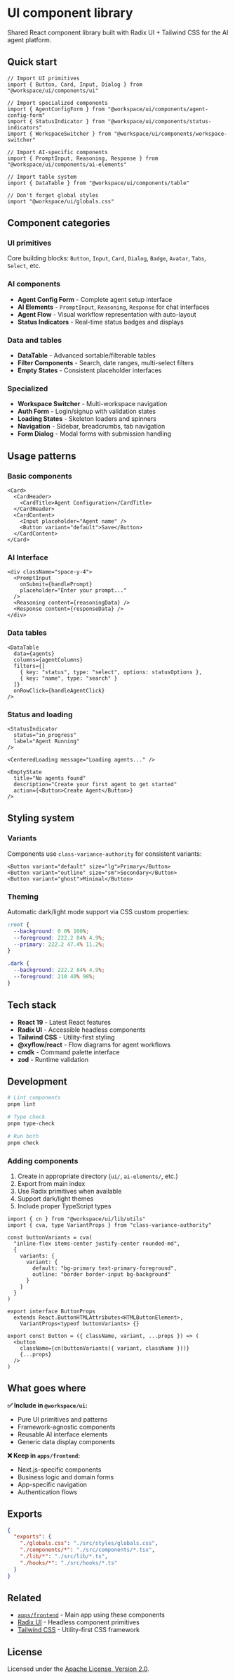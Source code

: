 # UI component library

Shared React component library built with Radix UI + Tailwind CSS for the AI agent platform.

## Quick start

```tsx
// Import UI primitives
import { Button, Card, Input, Dialog } from "@workspace/ui/components/ui"

// Import specialized components
import { AgentConfigForm } from "@workspace/ui/components/agent-config-form"
import { StatusIndicator } from "@workspace/ui/components/status-indicators"
import { WorkspaceSwitcher } from "@workspace/ui/components/workspace-switcher"

// Import AI-specific components
import { PromptInput, Reasoning, Response } from "@workspace/ui/components/ai-elements"

// Import table system
import { DataTable } from "@workspace/ui/components/table"

// Don't forget global styles
import "@workspace/ui/globals.css"
```

## Component categories

### UI primitives
Core building blocks: `Button`, `Input`, `Card`, `Dialog`, `Badge`, `Avatar`, `Tabs`, `Select`, etc.

### AI components
- **Agent Config Form** - Complete agent setup interface
- **AI Elements** - `PromptInput`, `Reasoning`, `Response` for chat interfaces
- **Agent Flow** - Visual workflow representation with auto-layout
- **Status Indicators** - Real-time status badges and displays

### Data and tables
- **DataTable** - Advanced sortable/filterable tables
- **Filter Components** - Search, date ranges, multi-select filters
- **Empty States** - Consistent placeholder interfaces

### Specialized
- **Workspace Switcher** - Multi-workspace navigation
- **Auth Form** - Login/signup with validation states
- **Loading States** - Skeleton loaders and spinners
- **Navigation** - Sidebar, breadcrumbs, tab navigation
- **Form Dialog** - Modal forms with submission handling

## Usage patterns

### Basic components
```tsx
<Card>
  <CardHeader>
    <CardTitle>Agent Configuration</CardTitle>
  </CardHeader>
  <CardContent>
    <Input placeholder="Agent name" />
    <Button variant="default">Save</Button>
  </CardContent>
</Card>
```

### AI Interface
```tsx
<div className="space-y-4">
  <PromptInput 
    onSubmit={handlePrompt}
    placeholder="Enter your prompt..."
  />
  <Reasoning content={reasoningData} />
  <Response content={responseData} />
</div>
```

### Data tables
```tsx
<DataTable
  data={agents}
  columns={agentColumns}
  filters={[
    { key: "status", type: "select", options: statusOptions },
    { key: "name", type: "search" }
  ]}
  onRowClick={handleAgentClick}
/>
```

### Status and loading
```tsx
<StatusIndicator 
  status="in_progress" 
  label="Agent Running"
/>

<CenteredLoading message="Loading agents..." />

<EmptyState
  title="No agents found"
  description="Create your first agent to get started"
  action={<Button>Create Agent</Button>}
/>
```

## Styling system

### Variants
Components use `class-variance-authority` for consistent variants:

```tsx
<Button variant="default" size="lg">Primary</Button>
<Button variant="outline" size="sm">Secondary</Button>
<Button variant="ghost">Minimal</Button>
```

### Theming
Automatic dark/light mode support via CSS custom properties:

```css
:root {
  --background: 0 0% 100%;
  --foreground: 222.2 84% 4.9%;
  --primary: 222.2 47.4% 11.2%;
}

.dark {
  --background: 222.2 84% 4.9%;
  --foreground: 210 40% 98%;
}
```

## Tech stack

- **React 19** - Latest React features
- **Radix UI** - Accessible headless components
- **Tailwind CSS** - Utility-first styling
- **@xyflow/react** - Flow diagrams for agent workflows
- **cmdk** - Command palette interface
- **zod** - Runtime validation

## Development

```bash
# Lint components
pnpm lint

# Type check
pnpm type-check

# Run both
pnpm check
```

### Adding components

1. Create in appropriate directory (`ui/`, `ai-elements/`, etc.)
2. Export from main index
3. Use Radix primitives when available
4. Support dark/light themes
5. Include proper TypeScript types

```tsx
import { cn } from "@workspace/ui/lib/utils"
import { cva, type VariantProps } from "class-variance-authority"

const buttonVariants = cva(
  "inline-flex items-center justify-center rounded-md",
  {
    variants: {
      variant: {
        default: "bg-primary text-primary-foreground",
        outline: "border border-input bg-background"
      }
    }
  }
)

export interface ButtonProps 
  extends React.ButtonHTMLAttributes<HTMLButtonElement>,
    VariantProps<typeof buttonVariants> {}

export const Button = ({ className, variant, ...props }) => (
  <button 
    className={cn(buttonVariants({ variant, className }))}
    {...props} 
  />
)
```

## What goes where

**✅ Include in `@workspace/ui`:**
- Pure UI primitives and patterns
- Framework-agnostic components
- Reusable AI interface elements
- Generic data display components

**❌ Keep in `apps/frontend`:**
- Next.js-specific components
- Business logic and domain forms
- App-specific navigation
- Authentication flows

## Exports

```json
{
  "exports": {
    "./globals.css": "./src/styles/globals.css",
    "./components/*": "./src/components/*.tsx",
    "./lib/*": "./src/lib/*.ts",
    "./hooks/*": "./src/hooks/*.ts"
  }
}
```

## Related

- [`apps/frontend`](../../apps/frontend/) - Main app using these components
- [Radix UI](https://radix-ui.com) - Headless component primitives
- [Tailwind CSS](https://tailwindcss.com) - Utility-first CSS framework

## License

Licensed under the [Apache License, Version 2.0](../../LICENSE).